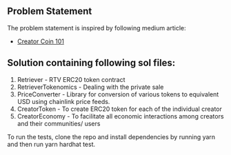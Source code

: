 ## Problem Statement
The problem statement is inspired by following medium article:
* [Creator Coin 101](https://medium.com/rallycreators/creator-coin-101-a-brief-explainer-on-rallys-first-building-block-39d33ead5cf7)

## Solution containing following sol files:
 1. Retriever - RTV ERC20 token contract
 2. RetrieverTokenomics - Dealing with the private sale
 3. PriceConverter - Library for conversion of various tokens to equivalent USD using chainlink price feeds.
 4. CreatorToken - To create ERC20 token for each of the individual creator
 5. CreatorEconomy - To facilitate all economic interactions among creators and their communities/ users

To run the tests, clone the repo and install dependencies by running yarn and then run yarn hardhat test.
